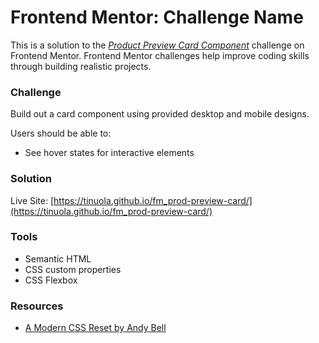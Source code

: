 # Frontend Mentor: Challenge Name
This is a solution to the _[Product Preview Card Component](https://www.frontendmentor.io/challenges/product-preview-card-component-GO7UmttRfa)_ challenge on Frontend Mentor. Frontend Mentor challenges help improve coding skills through building realistic projects.


### Challenge
Build out a card component using provided desktop and mobile designs.

Users should be able to:

- See hover states for interactive elements

### Solution
Live Site: [https://tinuola.github.io/fm_prod-preview-card/](https://tinuola.github.io/fm_prod-preview-card/)


### Tools
- Semantic HTML
- CSS custom properties
- CSS Flexbox

### Resources
- [A Modern CSS Reset by Andy Bell](https://piccalil.li/blog/a-modern-css-reset/)